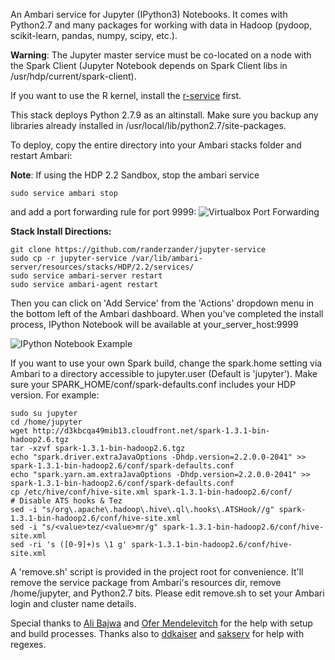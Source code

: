An Ambari service for Jupyter (IPython3) Notebooks. It comes with Python2.7 and many packages for working with data in Hadoop (pydoop, scikit-learn, pandas, numpy, scipy, etc.).

**Warning**: The Jupyter master service must be co-located on a node with the Spark Client (Jupyter Notebook depends on Spark Client libs in /usr/hdp/current/spark-client).

If you want to use the R kernel, install the [r-service](https://github.com/randerzander/r-service) first.

This stack deploys Python 2.7.9 as an altinstall. Make sure you backup any libraries already installed in /usr/local/lib/python2.7/site-packages.

To deploy, copy the entire directory into your Ambari stacks folder and restart Ambari:

**Note**: If using the HDP 2.2 Sandbox, stop the ambari service
```
sudo service ambari stop
```
and add a port forwarding rule for port 9999:
![Virtualbox Port Forwarding](screenshots/virtualbox.png)

**Stack Install Directions:**
```
git clone https://github.com/randerzander/jupyter-service
sudo cp -r jupyter-service /var/lib/ambari-server/resources/stacks/HDP/2.2/services/
sudo service ambari-server restart
sudo service ambari-agent restart
```

Then you can click on 'Add Service' from the 'Actions' dropdown menu in the bottom left of the Ambari dashboard. When you've completed the install process, IPython Notebook will be available at your_server_host:9999

![IPython Notebook Example](screenshots/wordCount.png)

If you want to use your own Spark build, change the spark.home setting via Ambari to a directory accessible to jupyter.user (Default is 'jupyter'). Make sure your SPARK_HOME/conf/spark-defaults.conf includes your HDP version. For example:
```
sudo su jupyter
cd /home/jupyter
wget http://d3kbcqa49mib13.cloudfront.net/spark-1.3.1-bin-hadoop2.6.tgz
tar -xzvf spark-1.3.1-bin-hadoop2.6.tgz
echo "spark.driver.extraJavaOptions -Dhdp.version=2.2.0.0-2041" >> spark-1.3.1-bin-hadoop2.6/conf/spark-defaults.conf
echo "spark.yarn.am.extraJavaOptions -Dhdp.version=2.2.0.0-2041" >> spark-1.3.1-bin-hadoop2.6/conf/spark-defaults.conf
cp /etc/hive/conf/hive-site.xml spark-1.3.1-bin-hadoop2.6/conf/
# Disable ATS hooks & Tez
sed -i "s/org\.apache\.hadoop\.hive\.ql\.hooks\.ATSHook//g" spark-1.3.1-bin-hadoop2.6/conf/hive-site.xml
sed -i "s/<value>tez/<value>mr/g" spark-1.3.1-bin-hadoop2.6/conf/hive-site.xml
sed -ri 's ([0-9]+)s \1 g' spark-1.3.1-bin-hadoop2.6/conf/hive-site.xml
```


A 'remove.sh' script is provided in the project root for convenience. It'll remove the service package from Ambari's resources dir, remove /home/jupyter, and Python2.7 bits. Please edit remove.sh to set your Ambari login and cluster name details.

Special thanks to [Ali Bajwa](https://github.com/abajwa-hw) and [Ofer Mendelevitch](https://github.com/ofermend) for the help with setup and build processes. Thanks also to [ddkaiser](https://github.com/ddkaiser) and [sakserv](https://github.com/sakserv) for help with regexes.
